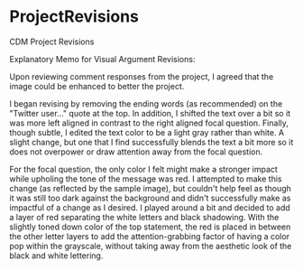 # ProjectRevisions
CDM Project Revisions 


Explanatory Memo for Visual Argument Revisions: 

Upon reviewing comment responses from the project, I agreed that the image could be enhanced to better the project.  

I began revising by removing the ending words (as recommended) on the "Twitter user..." quote at the top.  In addition, I shifted the text over a bit so it was more left aligned in contrast to the right aligned focal question.  Finally, though subtle, I edited the text color to be a light gray rather than white.  A slight change, but one that I find successfully blends the text a bit more so it does not overpower or draw attention away from the focal question. 

For the focal question, the only color I felt might make a stronger impact while upholing the tone of the message was red.  I attempted to make this change (as reflected by the sample image), but couldn't help feel as though it was still too dark against the background and didn't successfully make as impactful of a change as I desired.  I played around a bit and decided to add a layer of red separating the white letters and black shadowing.  With the slightly toned down color of the top statement, the red is placed in between the other letter layers to add the attention-grabbing factor of having a color pop within the grayscale, without taking away from the aesthetic look of the black and white lettering.  
